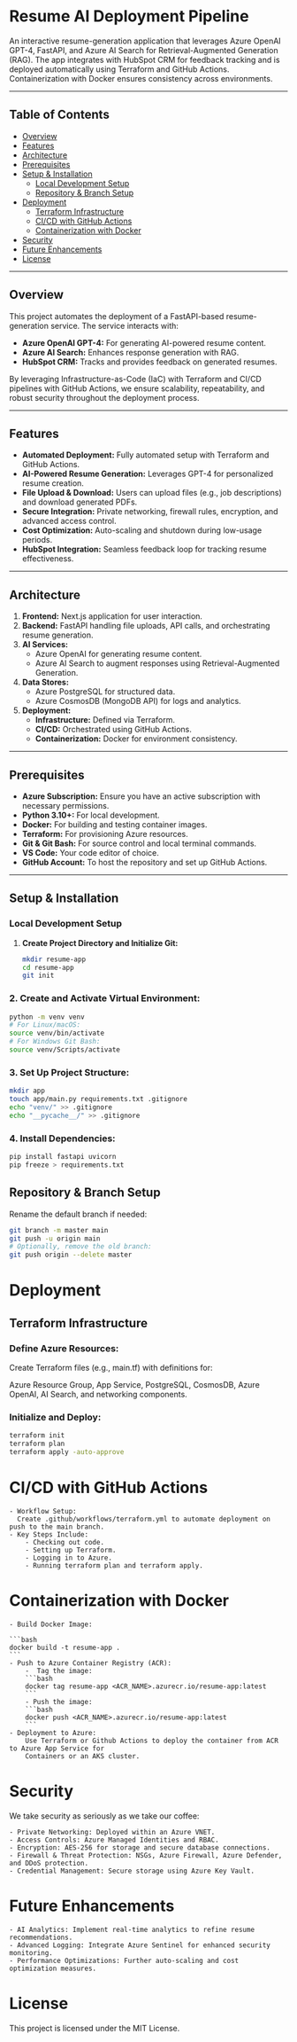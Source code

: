 # Resume AI Deployment Pipeline

An interactive resume-generation application that leverages Azure OpenAI GPT-4, FastAPI, and Azure AI Search for Retrieval-Augmented Generation (RAG). The app integrates with HubSpot CRM for feedback tracking and is deployed automatically using Terraform and GitHub Actions. Containerization with Docker ensures consistency across environments.

---

## Table of Contents

- [Overview](#overview)
- [Features](#features)
- [Architecture](#architecture)
- [Prerequisites](#prerequisites)
- [Setup & Installation](#setup--installation)
  - [Local Development Setup](#local-development-setup)
  - [Repository & Branch Setup](#repository--branch-setup)
- [Deployment](#deployment)
  - [Terraform Infrastructure](#terraform-infrastructure)
  - [CI/CD with GitHub Actions](#cicd-with-github-actions)
  - [Containerization with Docker](#containerization-with-docker)
- [Security](#security)
- [Future Enhancements](#future-enhancements)
- [License](#license)

---

## Overview

This project automates the deployment of a FastAPI-based resume-generation service. The service interacts with:
- **Azure OpenAI GPT-4:** For generating AI-powered resume content.
- **Azure AI Search:** Enhances response generation with RAG.
- **HubSpot CRM:** Tracks and provides feedback on generated resumes.

By leveraging Infrastructure-as-Code (IaC) with Terraform and CI/CD pipelines with GitHub Actions, we ensure scalability, repeatability, and robust security throughout the deployment process.

---

## Features

- **Automated Deployment:** Fully automated setup with Terraform and GitHub Actions.
- **AI-Powered Resume Generation:** Leverages GPT-4 for personalized resume creation.
- **File Upload & Download:** Users can upload files (e.g., job descriptions) and download generated PDFs.
- **Secure Integration:** Private networking, firewall rules, encryption, and advanced access control.
- **Cost Optimization:** Auto-scaling and shutdown during low-usage periods.
- **HubSpot Integration:** Seamless feedback loop for tracking resume effectiveness.

---

## Architecture

1. **Frontend:** Next.js application for user interaction.
2. **Backend:** FastAPI handling file uploads, API calls, and orchestrating resume generation.
3. **AI Services:** 
   - Azure OpenAI for generating resume content.
   - Azure AI Search to augment responses using Retrieval-Augmented Generation.
4. **Data Stores:**
   - Azure PostgreSQL for structured data.
   - Azure CosmosDB (MongoDB API) for logs and analytics.
5. **Deployment:** 
   - **Infrastructure:** Defined via Terraform.
   - **CI/CD:** Orchestrated using GitHub Actions.
   - **Containerization:** Docker for environment consistency.

---

## Prerequisites

- **Azure Subscription:** Ensure you have an active subscription with necessary permissions.
- **Python 3.10+:** For local development.
- **Docker:** For building and testing container images.
- **Terraform:** For provisioning Azure resources.
- **Git & Git Bash:** For source control and local terminal commands.
- **VS Code:** Your code editor of choice.
- **GitHub Account:** To host the repository and set up GitHub Actions.

---

## Setup & Installation

### Local Development Setup

1. **Create Project Directory and Initialize Git:**

   ```bash
   mkdir resume-app
   cd resume-app
   git init

### 2. Create and Activate Virtual Environment:
```bash
python -m venv venv
# For Linux/macOS:
source venv/bin/activate
# For Windows Git Bash:
source venv/Scripts/activate
```
### 3. Set Up Project Structure:
```bash
mkdir app
touch app/main.py requirements.txt .gitignore
echo "venv/" >> .gitignore
echo "__pycache__/" >> .gitignore
```
### 4. Install Dependencies:
```bash
pip install fastapi uvicorn
pip freeze > requirements.txt
```
## Repository & Branch Setup
Rename the default branch if needed:
```bash
git branch -m master main
git push -u origin main
# Optionally, remove the old branch:
git push origin --delete master
```
# Deployment
## Terraform Infrastructure
### Define Azure Resources:
Create Terraform files (e.g., main.tf) with definitions for:

Azure Resource Group, App Service, PostgreSQL, CosmosDB, Azure OpenAI, AI Search, and networking components.
### Initialize and Deploy: 
```bash
terraform init
terraform plan
terraform apply -auto-approve
```
# CI/CD with GitHub Actions
    - Workflow Setup:
      Create .github/workflows/terraform.yml to automate deployment on push to the main branch.
    - Key Steps Include:
        - Checking out code.
        - Setting up Terraform.
        - Logging in to Azure.
        - Running terraform plan and terraform apply.
# Containerization with Docker
    - Build Docker Image:
    
    ```bash
    docker build -t resume-app .
    ```
    - Push to Azure Container Registry (ACR):
        -  Tag the image:
        ```bash
        docker tag resume-app <ACR_NAME>.azurecr.io/resume-app:latest
        ```
        - Push the image:
        ```bash
        docker push <ACR_NAME>.azurecr.io/resume-app:latest
        ```
    - Deployment to Azure:
        Use Terraform or Github Actions to deploy the container from ACR to Azure App Service for
        Containers or an AKS cluster.

# Security
We take security as seriously as we take our coffee:

    - Private Networking: Deployed within an Azure VNET.
    - Access Controls: Azure Managed Identities and RBAC.
    - Encryption: AES-256 for storage and secure database connections.
    - Firewall & Threat Protection: NSGs, Azure Firewall, Azure Defender, and DDoS protection.
    - Credential Management: Secure storage using Azure Key Vault.
# Future Enhancements
    - AI Analytics: Implement real-time analytics to refine resume recommendations.
    - Advanced Logging: Integrate Azure Sentinel for enhanced security monitoring.
    - Performance Optimizations: Further auto-scaling and cost optimization measures.
# License
This project is licensed under the MIT License.
